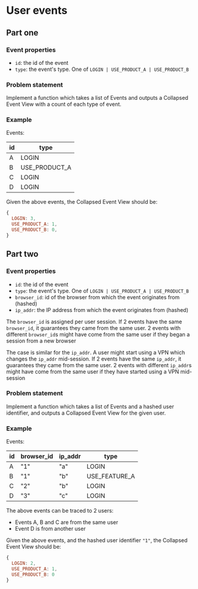 # User events

## Part one

### Event properties

- `id`: the id of the event
- `type`: the event's type. One of `LOGIN | USE_PRODUCT_A | USE_PRODUCT_B`

### Problem statement

Implement a function which takes a list of Events and outputs a Collapsed Event View with a count of each type of event.

### Example

Events:

| id  | type          |
| --- | ------------- |
| A   | LOGIN         |
| B   | USE_PRODUCT_A |
| C   | LOGIN         |
| D   | LOGIN         |

Given the above events, the Collapsed Event View should be:

```js
{
  LOGIN: 3,
  USE_PRODUCT_A: 1,
  USE_PRODUCT_B: 0,
}
```

## Part two

### Event properties

- `id`: the id of the event
- `type`: the event's type. One of `LOGIN | USE_PRODUCT_A | USE_PRODUCT_B`
- `browser_id`: id of the browser from which the event originates from (hashed)
- `ip_addr`: the IP address from which the event originates from (hashed)

The `browser_id` is assigned per user session.
If 2 events have the same `browser_id`, it guarantees they came from the same user.
2 events with different `browser_id`s might have come from the same user if they began a session from a new browser

The case is similar for the `ip_addr`. A user might start using a VPN which changes the `ip_addr` mid-session.
If 2 events have the same `ip_addr`, it guarantees they came from the same user.
2 events with different `ip_addr`s might have come from the same user if they have started using a VPN mid-session

### Problem statement

Implement a function which takes a list of Events and a hashed user identifier, and outputs a Collapsed Event View for the given user.

### Example

Events:

| id  | browser_id | ip_addr | type          |
| --- | ---------- | ------- | ------------- |
| A   | "1"        | "a"     | LOGIN         |
| B   | "1"        | "b"     | USE_FEATURE_A |
| C   | "2"        | "b"     | LOGIN         |
| D   | "3"        | "c"     | LOGIN         |

The above events can be traced to 2 users:

- Events A, B and C are from the same user
- Event D is from another user

Given the above events, and the hashed user identifier `"1"`, the Collapsed Event View should be:

```js
{
  LOGIN: 2,
  USE_PRODUCT_A: 1,
  USE_PRODUCT_B: 0
}
```
